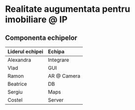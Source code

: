 Realitate augumentata pentru imobiliare @ IP
============================================

Componenta echipelor
--------------------
| Liderul echipei  |	Echipa     |
|:----------|:-------------|
| Alexandra |    Integrare   | 
| Vlad |    GUI   | 
| Ramon |    AR @ Camera   |
| Beatrice |    DB   | 
| Sergiu |    Maps   | 
| Costel |    Server   | 
